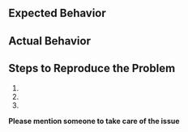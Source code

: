 ## Expected Behavior

## Actual Behavior

## Steps to Reproduce the Problem

1.
1.
1.


**Please mention someone to take care of the issue**
